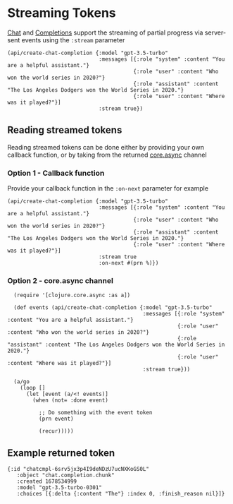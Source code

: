 # Streaming Tokens

[Chat](https://platform.openai.com/docs/api-reference/chat/create#chat/create-stream) and [Completions](https://platform.openai.com/docs/api-reference/completions/create#completions/create-stream) support the streaming of partial progress via server-sent events using the `:stream` parameter

```
(api/create-chat-completion {:model "gpt-3.5-turbo"
                             :messages [{:role "system" :content "You are a helpful assistant."}
                                        {:role "user" :content "Who won the world series in 2020?"}
                                        {:role "assistant" :content "The Los Angeles Dodgers won the World Series in 2020."}
                                        {:role "user" :content "Where was it played?"}]
                             :stream true})
```

## Reading streamed tokens

Reading streamed tokens can be done either by providing your own callback function, or by taking from the returned [core.async](https://clojure.org/guides/async_walkthrough#_getting_started) channel

### Option 1 - Callback function

Provide your callback function in the `:on-next` parameter for example

```
(api/create-chat-completion {:model "gpt-3.5-turbo"
                             :messages [{:role "system" :content "You are a helpful assistant."}
                                        {:role "user" :content "Who won the world series in 2020?"}
                                        {:role "assistant" :content "The Los Angeles Dodgers won the World Series in 2020."}
                                        {:role "user" :content "Where was it played?"}]
                             :stream true
                             :on-next #(prn %)})
```

### Option 2 - core.async channel

```
  (require '[clojure.core.async :as a])

  (def events (api/create-chat-completion {:model "gpt-3.5-turbo"
                                           :messages [{:role "system" :content "You are a helpful assistant."}
                                                      {:role "user" :content "Who won the world series in 2020?"}
                                                      {:role "assistant" :content "The Los Angeles Dodgers won the World Series in 2020."}
                                                      {:role "user" :content "Where was it played?"}]
                                           :stream true}))

  (a/go
    (loop []
      (let [event (a/<! events)]
        (when (not= :done event)

          ;; Do something with the event token
          (prn event)

          (recur)))))

```

## Example returned token

```
{:id "chatcmpl-6srv5jx3p4I9deNDzU7ucNXKoGS0L"
   :object "chat.completion.chunk"
   :created 1678534999
   :model "gpt-3.5-turbo-0301"
   :choices [{:delta {:content "The"} :index 0, :finish_reason nil}]}
```
